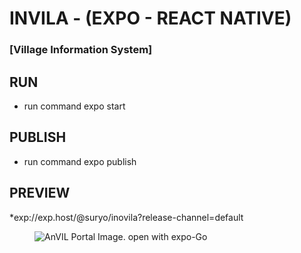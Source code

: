 # INVILA - (EXPO - REACT NATIVE)
### [Village Information System]

## RUN
* run command expo start

## PUBLISH
* run command expo publish

## PREVIEW
*exp://exp.host/@suryo/inovila?release-channel=default

<figure>
<img src="https://qr.expo.dev/expo-go?owner=suryo&slug=inovila&releaseChannel=default&host=exp.host" alt="AnVIL Portal Image."/>
<figure-caption>open with expo-Go</figure-caption>
</figure>

